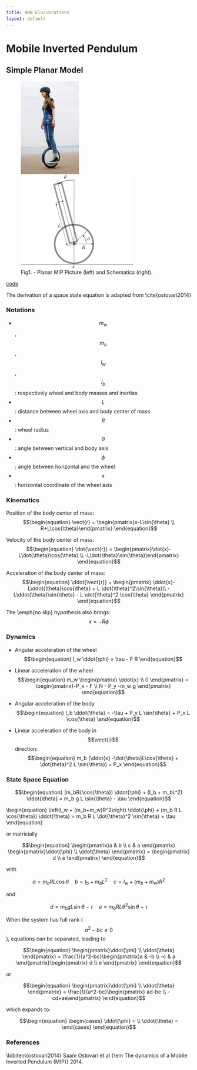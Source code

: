 ```yaml
---
title: ANN Elucubrations
layout: default
---
```

<script src="https://cdn.mathjax.org/mathjax/latest/MathJax.js?config=TeX-AMS-MML_HTMLorMML,https://poine.github.io/ann_elucubrations/mathjax/local.js" type="text/javascript"></script>

# Mobile Inverted Pendulum

## Simple Planar Model

<figure>
	<img src="images/segway_one.jpg" height="252" alt="MIP">
	<img src="drawings/planar_mip.png" height="252" alt="Planar MIP Schematics">
  <figcaption>Fig1. - Planar MIP Picture (left) and Schematics (right).</figcaption>
</figure>

[code](https://github.com/poine/ann_elucubrations/blob/master/src/mip_simple.py)

The derivation of a space state equation is adapted from \cite{ostovari2014}
### Notations
  * $$m_w$$, $$m_b$$, $$I_w$$, $$I_b$$: respectively wheel and body masses and inertias
  * $$L$$: distance between wheel axis and body center of mass
  * $$R$$: wheel radius
  * $$\theta$$: angle between vertical and body axis
  * $$\phi$$: angle between horizontal and the wheel
  * $$x$$: horizontal coordinate of the wheel axis

### Kinematics

Position of the body center of mass:
$$\begin{equation}
  \vect{r} = \begin{pmatrix}x-L\sin{\theta} \\ R+L\cos{\theta}\end{pmatrix}
\end{equation}$$

Velocity of the body center of mass:
$$\begin{equation}
  \dot{\vect{r}} = \begin{pmatrix}\dot{x}-L\dot{\theta}\cos{\theta} \\ -L\dot{\theta}\sin{\theta}\end{pmatrix}
\end{equation}$$

Acceleration of the body center of mass:
$$\begin{equation}
  \ddot{\vect{r}} = \begin{pmatrix}
    \ddot{x}-L\ddot{\theta}\cos{\theta} + L \dot{\theta}^2\sin{\theta}\\
    -L\ddot{\theta}\sin{\theta} - L \dot{\theta}^2 \cos{\theta} \end{pmatrix}
\end{equation}$$

The \emph{no slip} hypothesis also brings:
$$\begin{equation}
  x = -R \phi
\end{equation}$$

### Dynamics


  * Angular acceleration of the wheel
  $$\begin{equation}
    I_w \ddot{\phi} = \tau - F R
  \end{equation}$$

  * Linear acceleration of the wheel
  $$\begin{equation}
    m_w \begin{pmatrix} \ddot{x} \\ 0 \end{pmatrix} = \begin{pmatrix}-P_x - F \\ N - P_y -m_w g \end{pmatrix}
  \end{equation}$$

  * Angular acceleration of the body
   $$\begin{equation}
    I_b \ddot{\theta} = -\tau + P_y L \sin{\theta} + P_x L \cos{\theta}
   \end{equation}$$

  * Linear acceleration of the body
   in $$\vect{i}$$ direction: $$\begin{equation} m_b (\ddot{x} -\dot{\theta}L\cos{\theta} + \dot{theta}^2 L \sin{\theta}) = P_x \end{equation}$$


### State Space Equation

$$\begin{equation}
  (m_bRL\cos{\theta}) \ddot{\phi} + (I_b + m_bL^2) \ddot{\theta} = m_b g L \sin{\theta} - \tau
\end{equation}$$

\begin{equation}
  \left(I_w + (m_b+m_w)R^2\right) \ddot{\phi} + (m_b R L \cos{\theta}) \ddot{\theta}  = m_b R L \dot{\theta}^2 \sin{\theta} + \tau
\end{equation}

or matricially

$$\begin{equation}
  \begin{pmatrix}a & b \\ c & a \end{pmatrix} \begin{pmatrix}\ddot{\phi} \\ \ddot{\theta} \end{pmatrix} =
  \begin{pmatrix} d \\ e \end{pmatrix}
\end{equation}$$

with

$$\begin{equation}
  a = m_bRL\cos{\theta} \quad b = I_b + m_bL^2 \quad c = I_w + (m_b+m_w)R^2 
\end{equation}$$

and

$$\begin{equation}
  d = m_b g L \sin{\theta} - \tau \quad e =  m_b R L \dot{\theta}^2 \sin{\theta} + \tau
\end{equation}$$

When the system has full rank ($$a^2-bc \ne 0$$), equations can be separated, leading to

$$\begin{equation}
  \begin{pmatrix}\ddot{\phi} \\ \ddot{\theta} \end{pmatrix} =
  \frac{1}{a^2-bc}\begin{pmatrix}a & -b \\ -c & a \end{pmatrix}\begin{pmatrix} d \\ e \end{pmatrix}
\end{equation}$$

or

$$\begin{equation}
  \begin{pmatrix}\ddot{\phi} \\ \ddot{\theta} \end{pmatrix} =
  \frac{1}{a^2-bc}\begin{pmatrix} ad-be \\ -cd+ae\end{pmatrix}
\end{equation}$$

which expands to:

$$\begin{equation}
  \begin{cases}
    \ddot{\phi} = \\
    \ddot{\theta} =
  \end{cases}
\end{equation}$$



### References
\bibitem{ostovari2014} Saam Ostovari et al {\em The dynamics of a Mobile Inverted Pendulum (MIP)}  2014.
